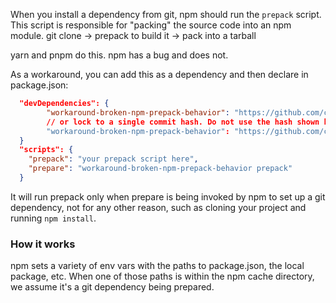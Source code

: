 When you install a dependency from git, npm should run the `prepack` script.  This script is responsible for "packing"
the source code into an npm module.  git clone -> prepack to build it -> pack into a tarball

yarn and pnpm do this.  npm has a bug and does not.

As a workaround, you can add this as a dependency and then declare in package.json:

```json
  "devDependencies": {
        "workaround-broken-npm-prepack-behavior": "https://github.com/cspotcode/workaround-broken-npm-prepack-behavior#main"
        // or lock to a single commit hash. Do not use the hash shown here; use the latest commit on `main`
        "workaround-broken-npm-prepack-behavior": "https://github.com/cspotcode/workaround-broken-npm-prepack-behavior#59e32763ce19d087062b6ce287a21ee00d9a7187"
  }
  "scripts": {
    "prepack": "your prepack script here",
    "prepare": "workaround-broken-npm-prepack-behavior prepack"
  }
```

It will run prepack only when prepare is being invoked by npm to set up a git dependency, not for any
other reason, such as cloning your project and running `npm install`.

### How it works

npm sets a variety of env vars with the paths to package.json, the local package, etc.  When one of those paths is within
the npm cache directory, we assume it's a git dependency being prepared.

